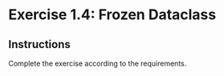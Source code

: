 # Exercise 1.4: Frozen Dataclass

## Instructions

Complete the exercise according to the requirements.
